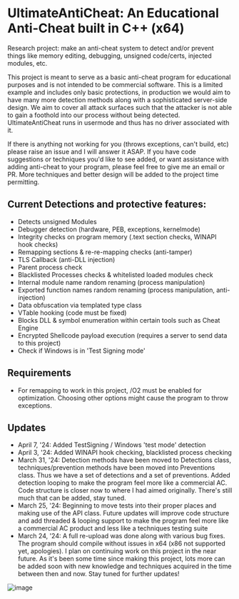 # UltimateAntiCheat: An Educational Anti-Cheat built in C++ (x64)

Research project: make an anti-cheat system to detect and/or prevent things like memory editing, debugging, unsigned code/certs, injected modules, etc.

This project is meant to serve as a basic anti-cheat program for educational purposes and is not intended to be commercial software. This is a limited example and includes only basic protections, in production we would aim to have many more detection methods along with a sophisticated server-side design. We aim to cover all attack surfaces such that the attacker is not able to gain a foothold into our process without being detected. UltimateAntiCheat runs in usermode and thus has no driver associated with it.

If there is anything not working for you (throws exceptions, can't build, etc) please raise an issue and I will answer it ASAP. If you have code suggestions or techniques you'd like to see added, or want assistance with adding anti-cheat to your program, please feel free to give me an email or PR. More techniques and better design will be added to the project time permitting.

## Current Detections and protective features:
- Detects unsigned Modules 
- Debugger detection (hardware, PEB, exceptions, kernelmode)
- Integrity checks on program memory (.text section checks, WINAPI hook checks)
- Remapping sections & re-re-mapping checks (anti-tamper)
- TLS Callback (anti-DLL injection)
- Parent process check
- Blacklisted Processes checks & whitelisted loaded modules check
- Internal module name random renaming (process manipulation)
- Exported function names random renaming (process manipulation, anti-injection)
- Data obfuscation via templated type class
- VTable hooking (code must be fixed)
- Blocks DLL & symbol enumeration within certain tools such as Cheat Engine
- Encrypted Shellcode payload execution (requires a server to send data to this project)
- Check if Windows is in 'Test Signing mode'

## Requirements
- For remapping to work in this project, /O2 must be enabled for optimization. Choosing other options might cause the program to throw exceptions.

## Updates
- April 7, '24: Added TestSigning / Windows 'test mode' detection 
- April 3, '24: Added WINAPI hook checking, blacklisted process checking
- March 31, '24: Detection methods have been moved to Detections class, techniques/prevention methods have been moved into Preventions class. Thus we have a set of detections and a set of preventions. Added detection looping to make the program feel more like a commercial AC. Code structure is closer now to where I had aimed originally. There's still much that can be added, stay tuned.
- March 25, '24: Beginning to move tests into their proper places and making use of the API class. Future updates will improve code structure and add threaded & looping support to make the program feel more like a commercial AC product and less like a techniques testing suite
- March 24, '24: A full re-upload was done along with various bug fixes. The program should compile without issues in x64 (x86 not supported yet, apologies). I plan on continuing work on this project in the near future. As it's been some time since making this project, lots more can be added soon with new knowledge and techniques acquired in the time between then and now. Stay tuned for further updates!

![image](https://github.com/AlSch092/UltimateAntiCheat/assets/94417808/bf94bb32-ab93-489e-815b-f1c35cae0c9d)

